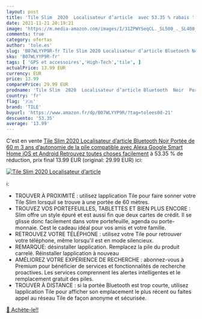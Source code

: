 ```yaml
---
layout: post
title: 'Tile Slim  2020  Localisateur d’article  avec 53.35 % rabais '
date: 2021-11-21 20:19:21
image: 'https://m.media-amazon.com/images/I/31ZPWYSeqCL._SL500_._SL400_.jpg'
comments: true
category: ofertas
author: 'tole.es'
slug: 'B07WLYYP9R-fr Tile Slim 2020 Localisateur d’article Bluetooth Noir...'
sku: 'B07WLYYP9R-fr'
tags: [ 'GPS et accessoires','High-Tech','tile', ]
actualPrice: 13.99 EUR
currency: EUR
price: 13.99
comparePrice: 29.99 EUR
prodname: 'Tile Slim  2020  Localisateur d’article Bluetooth  Noir  Portée de 60 m  3 ans d’autonomie de la pile  compatible avec Alexa  Google Smart Home  iOS et Android  Retrouvez toutes choses facilement'
country: 'fr'
flag: '🇫🇷'
brand: 'TILE'
buyurl: 'https://www.amazon.fr/dp/B07WLYYP9R/?tag=tolees0d-21'
descuento: '53.35'
average: '13.99'
---
```


C'est en vente [Tile Slim  2020  Localisateur d’article Bluetooth  Noir  Portée de 60 m  3 ans d’autonomie de la pile  compatible avec Alexa  Google Smart Home  iOS et Android  Retrouvez toutes choses facilement](https://www.amazon.fr/dp/B07WLYYP9R/?tag=tolees0d-21)  à  53.35 % de réduction, prix final  13.99 EUR (original: 29.99 EUR) ici:

[![Tile Slim  2020  Localisateur d’article ](https://m.media-amazon.com/images/I/31ZPWYSeqCL._SL500_._SL400_.jpg)](https://www.amazon.fr/dp/B07WLYYP9R/?tag=tolees0d-21)

ℹ️:

- TROUVER À PROXIMITÉ : utilisez lapplication Tile pour faire sonner votre Tile Slim lorsquil se trouve à une portée de 60 mètres.
- TROUVEZ VOS PORTEFEUILLES, TABLETTES ET BIEN PLUS ENCORE : Slim offre un style épuré et est aussi fin que deux cartes de crédit. Il se glisse donc facilement dans votre portefeuille, agenda ou porte-monnaie. Cest le cadeau idéal pour vos amis et votre famille.
- RETROUVEZ VOTRE TÉLÉPHONE : utilisez votre Tile pour retrouver votre téléphone, même lorsqu’il est en mode silencieux.
- REMARQUE: désinstaller lapplication. Remplacez la pile du produit carrelé. Réinstaller lapplication à nouveau
- AMÉLIOREZ VOTRE EXPÉRIENCE DE RECHERCHE : abonnez-vous à Premium pour bénéficier de services et fonctionnalités de recherche proactives. Les services comprennent les alertes intelligentes et le remplacement gratuit des piles.
- TROUVER À DISTANCE : si la portée Bluetooth est trop courte, utilisez lapplication Tile pour afficher son emplacement le plus récent ou faites appel au réseau Tile de façon anonyme et sécurisée.

[🛒 Achète-le!!](https://www.amazon.fr/dp/B07WLYYP9R/?tag=tolees0d-21)
